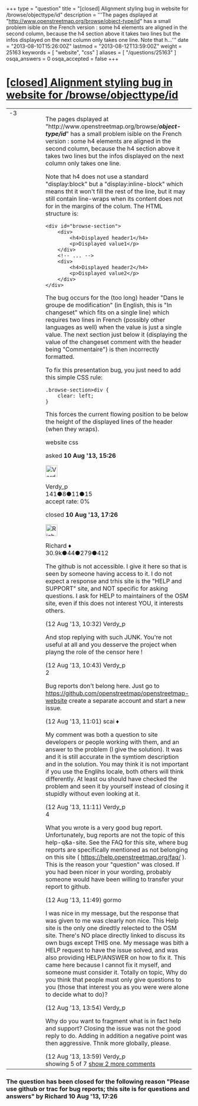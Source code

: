 +++
type = "question"
title = "[closed] Alignment styling bug in website for /browse/objecttype/id"
description = '''The pages dsplayed at &quot;http://www.openstreetmap.org/browse/object-type/id&quot; has a small problem isible on the French version : some h4 elements are aligned in the second column, because the h4 section above it takes two lines but the infos displayed on the next column only takes one line. Note that h...'''
date = "2013-08-10T15:26:00Z"
lastmod = "2013-08-12T13:59:00Z"
weight = 25163
keywords = [ "website", "css" ]
aliases = [ "/questions/25163" ]
osqa_answers = 0
osqa_accepted = false
+++

<div class="headNormal">

# [\[closed\] Alignment styling bug in website for /browse/objecttype/id](/questions/25163/alignment-styling-bug-in-website-for-browseobjecttypeid)

</div>

<div id="main-body">

<div id="askform">

<table id="question-table" style="width:100%;">
<colgroup>
<col style="width: 50%" />
<col style="width: 50%" />
</colgroup>
<tbody>
<tr>
<td style="width: 30px; vertical-align: top"><div class="vote-buttons">
<span id="post-25163-upvote" class="ajax-command post-vote up" rel="nofollow" title="I like this post (click again to cancel)"> </span>
<div id="post-25163-score" class="post-score" title="current number of votes">
-3
</div>
<span id="post-25163-downvote" class="ajax-command post-vote down" rel="nofollow" title="I dont like this post (click again to cancel)"> </span> <span id="favorite-mark" class="ajax-command favorite-mark" rel="nofollow" title="mark/unmark this question as favorite (click again to cancel)"> </span>
<div id="favorite-count" class="favorite-count">
&#10;</div>
</div></td>
<td><div id="item-right">
<div class="question-body">
<p>The pages dsplayed at "http://www.openstreetmap.org/browse/<strong><em>object-type/id</em></strong>" has a small problem isible on the French version : some h4 elements are aligned in the second column, because the h4 section above it takes two lines but the infos displayed on the next column only takes one line.</p>
<p>Note that h4 does not use a standard "display:block" but a "display:inline-block" which means tht it won't fill the rest of the line, but it may still contain line-wraps when its content does not for in the margins of the colum. The HTML structure is:</p>
<pre><code>&lt;div id=&quot;browse-section&quot;&gt;
    &lt;div&gt;
        &lt;h4&gt;Displayed header1&lt;/h4&gt;
        &lt;p&gt;Displayed value1&lt;/p&gt;
    &lt;/div&gt;
    &lt;!-- ... --&gt;
    &lt;div&gt;
        &lt;h4&gt;Displayed header2&lt;/h4&gt;
        &lt;p&gt;Displayed value2&lt;/p&gt;
    &lt;/div&gt;
&lt;/div&gt;</code></pre>
<p>The bug occurs for the (too long) header "Dans le groupe de modification" (in English, this is "In changeset" which fits on a single line) which requires two lines in French (possibly other languages as well) when the value is just a single value. The next section just below it (displaying the value of the changeset comment with the header being "Commentaire") is then incorrectly formatted.</p>
<p>To fix this presentation bug, you just need to add this simple CSS rule:</p>
<pre><code>.browse-section&gt;div {
    clear: left;
}</code></pre>
<p>This forces the current flowing position to be below the height of the displayed lines of the header (when they wraps).</p>
</div>
<div id="question-tags" class="tags-container tags">
<span class="post-tag tag-link-website" rel="tag" title="see questions tagged &#39;website&#39;">website</span> <span class="post-tag tag-link-css" rel="tag" title="see questions tagged &#39;css&#39;">css</span>
</div>
<div id="question-controls" class="post-controls">
&#10;</div>
<div class="post-update-info-container">
<div class="post-update-info post-update-info-user">
<p>asked <strong>10 Aug '13, 15:26</strong></p>
<img src="https://secure.gravatar.com/avatar/b0ac3d0a15ce4f96f0d6b29172fca72a?s=32&amp;d=identicon&amp;r=g" class="gravatar" width="32" height="32" alt="Verdy_p&#39;s gravatar image" />
<p><span>Verdy_p</span><br />
<span class="score" title="141 reputation points">141</span><span title="8 badges"><span class="badge1">●</span><span class="badgecount">8</span></span><span title="11 badges"><span class="silver">●</span><span class="badgecount">11</span></span><span title="15 badges"><span class="bronze">●</span><span class="badgecount">15</span></span><br />
<span class="accept_rate" title="Rate of the user&#39;s accepted answers">accept rate:</span> <span title="Verdy_p has no accepted answers">0%</span></p>
</div>
<div class="post-update-info post-update-info-edited">
<p><span> closed <strong>10 Aug '13, 17:26</strong> </span></p>
<img src="https://secure.gravatar.com/avatar/08324717c25d6067fa4ff23ef37d455f?s=32&amp;d=identicon&amp;r=g" class="gravatar" width="32" height="32" alt="Richard&#39;s gravatar image" />
<p><span>Richard ♦</span><br />
<span class="score" title="30902 reputation points"><span>30.9k</span></span><span title="44 badges"><span class="badge1">●</span><span class="badgecount">44</span></span><span title="279 badges"><span class="silver">●</span><span class="badgecount">279</span></span><span title="412 badges"><span class="bronze">●</span><span class="badgecount">412</span></span></p>
</div>
</div>
<div id="comments-container-25163" class="comments-container">
<span id="25224"></span>
<div id="comment-25224" class="comment">
<div id="post-25224-score" class="comment-score">
&#10;</div>
<div class="comment-text">
<p>The github is not accessible. I give it here so that is seen by someone having access to it. I do not expect a response and trhis site is the "HELP and SUPPORT" site, and NOT specific for asking questions. I ask for HELP to maintainers of the OSM site, even if this does not interest YOU, it interests others.</p>
</div>
<div id="comment-25224-info" class="comment-info">
<span class="comment-age">(12 Aug '13, 10:32)</span> <span class="comment-user userinfo">Verdy_p</span>
</div>
</div>
<span id="25225"></span>
<div id="comment-25225" class="comment">
<div id="post-25225-score" class="comment-score">
&#10;</div>
<div class="comment-text">
<p>And stop replying with such JUNK. You're not useful at all and you desserve the project when playng the role of the censor here !</p>
</div>
<div id="comment-25225-info" class="comment-info">
<span class="comment-age">(12 Aug '13, 10:43)</span> <span class="comment-user userinfo">Verdy_p</span>
</div>
</div>
<span id="25226"></span>
<div id="comment-25226" class="comment">
<div id="post-25226-score" class="comment-score">
2
</div>
<div class="comment-text">
<p>Bug reports don't belong here. Just go to <a href="https://github.com/openstreetmap/openstreetmap-website">https://github.com/openstreetmap/openstreetmap-website</a> create a separate account and start a new issue.</p>
</div>
<div id="comment-25226-info" class="comment-info">
<span class="comment-age">(12 Aug '13, 11:01)</span> <span class="comment-user userinfo">scai ♦</span>
</div>
</div>
<span id="25227"></span>
<div id="comment-25227" class="comment">
<div id="post-25227-score" class="comment-score">
&#10;</div>
<div class="comment-text">
<p>My comment was both a question to site developers or people working with them, and an answer to the problem (I give the solution). It was and it is still accurate in the symtiom description and in the solution. You may think it is not important if you use the Englihs locale, both others will think differently. At least ou should have checked the problem and seen it by yourself instead of closing it stupidly without even looking at it.</p>
</div>
<div id="comment-25227-info" class="comment-info">
<span class="comment-age">(12 Aug '13, 11:11)</span> <span class="comment-user userinfo">Verdy_p</span>
</div>
</div>
<span id="25229"></span>
<div id="comment-25229" class="comment">
<div id="post-25229-score" class="comment-score">
4
</div>
<div class="comment-text">
<p>What you wrote is a very good bug report. Unfortunately, bug reports are not the topic of this help-q&amp;a-site. See the FAQ for this site, where bug reports are specifically mentioned as not belonging on this site ( <a href="https://help.openstreetmap.org/faq/">https://help.openstreetmap.org/faq/</a> ). This is the reason your "question" was closed. If you had been nicer in your wording, probably someone would have been willing to transfer your report to github.</p>
</div>
<div id="comment-25229-info" class="comment-info">
<span class="comment-age">(12 Aug '13, 11:49)</span> <span class="comment-user userinfo">gormo</span>
</div>
</div>
<span id="25236"></span>
<div id="comment-25236" class="comment not_top_scorer">
<div id="post-25236-score" class="comment-score">
&#10;</div>
<div class="comment-text">
<p>I was nice in my message, but the response that was given to me was clearly non nice. This Help site is the only one diredtly relected to the OSM site. There's NO place directly linked to discuss its own bugs except THIS one. My message was bith a HELP request to have the issue solved, and was also providing HELP/ANSWER on how to fix it. This came here because I cannot fix it myself, and someone must consider it. Totally on topic, Why do you think that people must only give questions to you (those that interest you as you were were alone to decide what to do)?</p>
</div>
<div id="comment-25236-info" class="comment-info">
<span class="comment-age">(12 Aug '13, 13:54)</span> <span class="comment-user userinfo">Verdy_p</span>
</div>
</div>
<span id="25237"></span>
<div id="comment-25237" class="comment not_top_scorer">
<div id="post-25237-score" class="comment-score">
&#10;</div>
<div class="comment-text">
<p>Why do you want to fragment what is in fact help and support? Closing the issue was not the good reply to do. Adding in addition a negative point was then aggressive. Thnik more globally, please.</p>
</div>
<div id="comment-25237-info" class="comment-info">
<span class="comment-age">(12 Aug '13, 13:59)</span> <span class="comment-user userinfo">Verdy_p</span>
</div>
</div>
</div>
<div id="comment-tools-25163" class="comment-tools">
<span class="comments-showing"> showing 5 of 7 </span> <a href="#" class="show-all-comments-link">show 2 more comments</a>
</div>
<div class="clear">
&#10;</div>
<div id="comment-25163-form-container" class="comment-form-container">
&#10;</div>
<div class="clear">
&#10;</div>
</div></td>
</tr>
</tbody>
</table>

<div class="question-status" style="margin-bottom:15px">

### The question has been closed for the following reason "Please use github or trac for bug reports; this site is for questions and answers" by Richard 10 Aug '13, 17:26

</div>

</div>

</div>

